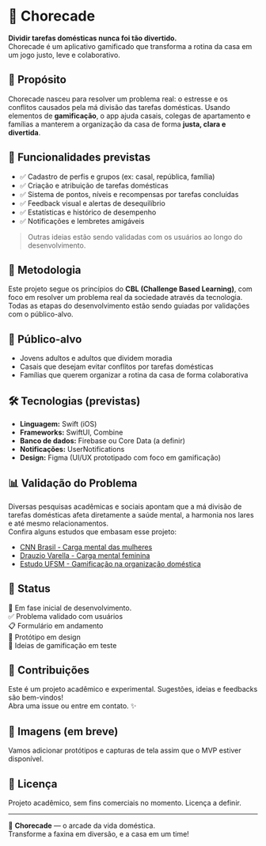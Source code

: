 # 🧼 Chorecade

**Dividir tarefas domésticas nunca foi tão divertido.**  
Chorecade é um aplicativo gamificado que transforma a rotina da casa em um jogo justo, leve e colaborativo.

## 🎯 Propósito

Chorecade nasceu para resolver um problema real: o estresse e os conflitos causados pela má divisão das tarefas domésticas. Usando elementos de **gamificação**, o app ajuda casais, colegas de apartamento e famílias a manterem a organização da casa de forma **justa, clara e divertida**.

## 🚀 Funcionalidades previstas

- ✅ Cadastro de perfis e grupos (ex: casal, república, família)
- ✅ Criação e atribuição de tarefas domésticas
- ✅ Sistema de pontos, níveis e recompensas por tarefas concluídas
- ✅ Feedback visual e alertas de desequilíbrio
- ✅ Estatísticas e histórico de desempenho
- ✅ Notificações e lembretes amigáveis

> Outras ideias estão sendo validadas com os usuários ao longo do desenvolvimento.

## 🧠 Metodologia

Este projeto segue os princípios do **CBL (Challenge Based Learning)**, com foco em resolver um problema real da sociedade através da tecnologia. Todas as etapas do desenvolvimento estão sendo guiadas por validações com o público-alvo.

## 👤 Público-alvo

- Jovens adultos e adultos que dividem moradia
- Casais que desejam evitar conflitos por tarefas domésticas
- Famílias que querem organizar a rotina da casa de forma colaborativa

## 🛠️ Tecnologias (previstas)

- **Linguagem:** Swift (iOS)
- **Frameworks:** SwiftUI, Combine
- **Banco de dados:** Firebase ou Core Data (a definir)
- **Notificações:** UserNotifications
- **Design:** Figma (UI/UX prototipado com foco em gamificação)

## 📊 Validação do Problema

Diversas pesquisas acadêmicas e sociais apontam que a má divisão de tarefas domésticas afeta diretamente a saúde mental, a harmonia nos lares e até mesmo relacionamentos.  
Confira alguns estudos que embasam esse projeto:

- [CNN Brasil - Carga mental das mulheres](https://www.cnnbrasil.com.br/nacional/86-das-mulheres-consideram-ter-muita-carga-de-responsabilidades-aponta-pesquisa/)
- [Drauzio Varella - Carga mental feminina](https://drauziovarella.uol.com.br/mulher/carga-mental-feminina-por-que-as-mulheres-estao-exaustas/)
- [Estudo UFSM - Gamificação na organização doméstica](https://repositorio.ufsm.br/handle/1/24850)

## 🧪 Status

🚧 Em fase inicial de desenvolvimento.  
✅ Problema validado com usuários  
📋 Formulário em andamento  
🎨 Protótipo em design  
🧠 Ideias de gamificação em teste

## 🤝 Contribuições

Este é um projeto acadêmico e experimental. Sugestões, ideias e feedbacks são bem-vindos!  
Abra uma issue ou entre em contato. ✨

## 📸 Imagens (em breve)

Vamos adicionar protótipos e capturas de tela assim que o MVP estiver disponível.

## 📝 Licença

Projeto acadêmico, sem fins comerciais no momento. Licença a definir.

---

🧩 **Chorecade** — o arcade da vida doméstica.  
Transforme a faxina em diversão, e a casa em um time!
